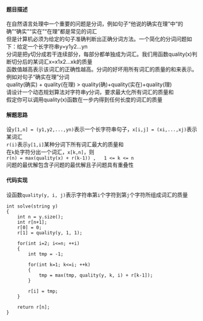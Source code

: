 #### 题目描述
在自然语言处理中一个重要的问题是分词，例如句子“他说的确实在理”中“的确”“确实”“实在”“在理”都是常见的词汇  
但是计算机必须为给定的句子准确判断出正确分词方法。一个简化的分词问题如下：给定一个长字符串y=y1y2…yn  
分词是把y切分成若干连续部分，每部分都单独成为词汇。我们用函数quality(x)判断切分后的某词汇x=x1x2…xk的质量  
函数值越高表示该词汇的正确性越高。分词的好坏用所有词汇的质量的和来表示。例如对句子“确实在理”分词  
quality(确实) + quality(在理) > quality(确)+quality(实在)+quality(理)  
请设计一个动态规划算法对字符串y分词，要求最大化所有词汇的质量和  
假定你可以调用quality(x)函数在一步内得到任何长度的词汇的质量

#### 解题思路
设`y[1,n] = (y1,y2,...,yn)`表示一个长字符串句子，`x[i,j] = (xi,...,xj)`表示某词汇  
`r(i)`表示`y[1,i]`某种分词下所有词汇最大的质量和  
在`k`处字符分出一个词汇，`x[k,n]`，则  
`r(n) = max(quality(x) + r(k-1)) ,   1 <= k <= n`  
问题的最优解包含子问题的最优解且子问题具有重叠性

#### 代码实现

设函数`quality(y, i, j)`表示字符串第`i`个字符到第`j`个字符所组成词汇的质量
```
int solve(string y)
{
	int n = y.size();
	int r[n+1];
	r[0] = 0;
	r[1] = quality(y, 1, 1);

	for(int i=2; i<=n; ++i)
	{
		int tmp = -1;

		for(int k=1; k<=i; ++k)
		{
			tmp = max(tmp, quality(y, k, i) + r[k-1]);
		}

		r[i] = tmp;
	}

	return r[n];
}
```